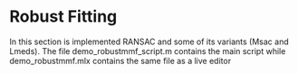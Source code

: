 # Robust Fitting
In this section is implemented RANSAC and some of its variants (Msac and Lmeds). <cd>
The file demo_robustmmf_script.m contains the main script while demo_robustmmf.mlx contains the same file as a live editor 
